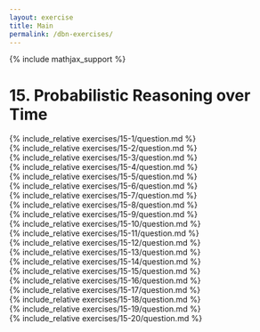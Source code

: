 ```yaml
---
layout: exercise
title: Main
permalink: /dbn-exercises/
---
```


{% include mathjax_support %}

# 15. Probabilistic Reasoning over Time

<div><i class="arrow-up loader" data-chapter="dbn-exercises" data-exercise="ex_1" data-rating="0"></i></div>
{% include_relative exercises/15-1/question.md %}

<div><i class="arrow-up loader" data-chapter="dbn-exercises" data-exercise="ex_2" data-rating="0"></i></div>
{% include_relative exercises/15-2/question.md %}

<div><i class="arrow-up loader" data-chapter="dbn-exercises" data-exercise="ex_3" data-rating="0"></i></div>
{% include_relative exercises/15-3/question.md %}

<div><i class="arrow-up loader" data-chapter="dbn-exercises" data-exercise="ex_4" data-rating="0"></i></div>
{% include_relative exercises/15-4/question.md %}

<div><i class="arrow-up loader" data-chapter="dbn-exercises" data-exercise="ex_5" data-rating="0"></i></div>
{% include_relative exercises/15-5/question.md %}

<div><i class="arrow-up loader" data-chapter="dbn-exercises" data-exercise="ex_6" data-rating="0"></i></div>
{% include_relative exercises/15-6/question.md %}

<div><i class="arrow-up loader" data-chapter="dbn-exercises" data-exercise="ex_7" data-rating="0"></i></div>
{% include_relative exercises/15-7/question.md %}

<div><i class="arrow-up loader" data-chapter="dbn-exercises" data-exercise="ex_8" data-rating="0"></i></div>
{% include_relative exercises/15-8/question.md %}

<div><i class="arrow-up loader" data-chapter="dbn-exercises" data-exercise="ex_9" data-rating="0"></i></div>
{% include_relative exercises/15-9/question.md %}

<div><i class="arrow-up loader" data-chapter="dbn-exercises" data-exercise="ex_10" data-rating="0"></i></div>
{% include_relative exercises/15-10/question.md %}

<div><i class="arrow-up loader" data-chapter="dbn-exercises" data-exercise="ex_11" data-rating="0"></i></div>
{% include_relative exercises/15-11/question.md %}

<div><i class="arrow-up loader" data-chapter="dbn-exercises" data-exercise="ex_12" data-rating="0"></i></div>
{% include_relative exercises/15-12/question.md %}

<div><i class="arrow-up loader" data-chapter="dbn-exercises" data-exercise="ex_13" data-rating="0"></i></div>
{% include_relative exercises/15-13/question.md %}

<div><i class="arrow-up loader" data-chapter="dbn-exercises" data-exercise="ex_14" data-rating="0"></i></div>
{% include_relative exercises/15-14/question.md %}

<div><i class="arrow-up loader" data-chapter="dbn-exercises" data-exercise="ex_15" data-rating="0"></i></div>
{% include_relative exercises/15-15/question.md %}

<div><i class="arrow-up loader" data-chapter="dbn-exercises" data-exercise="ex_16" data-rating="0"></i></div>
{% include_relative exercises/15-16/question.md %}

<div><i class="arrow-up loader" data-chapter="dbn-exercises" data-exercise="ex_17" data-rating="0"></i></div>
{% include_relative exercises/15-17/question.md %}

<div><i class="arrow-up loader" data-chapter="dbn-exercises" data-exercise="ex_18" data-rating="0"></i></div>
{% include_relative exercises/15-18/question.md %}

<div><i class="arrow-up loader" data-chapter="dbn-exercises" data-exercise="ex_19" data-rating="0"></i></div>
{% include_relative exercises/15-19/question.md %}

<div><i class="arrow-up loader" data-chapter="dbn-exercises" data-exercise="ex_20" data-rating="0"></i></div>
{% include_relative exercises/15-20/question.md %}
